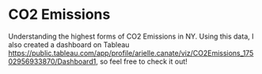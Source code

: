 # CO2 Emissions 
Understanding the highest forms of CO2 Emissions in NY. Using this data, I also created a dashboard on Tableau https://public.tableau.com/app/profile/arielle.canate/viz/CO2Emissions_17502956933870/Dashboard1, so feel free to check it out!
